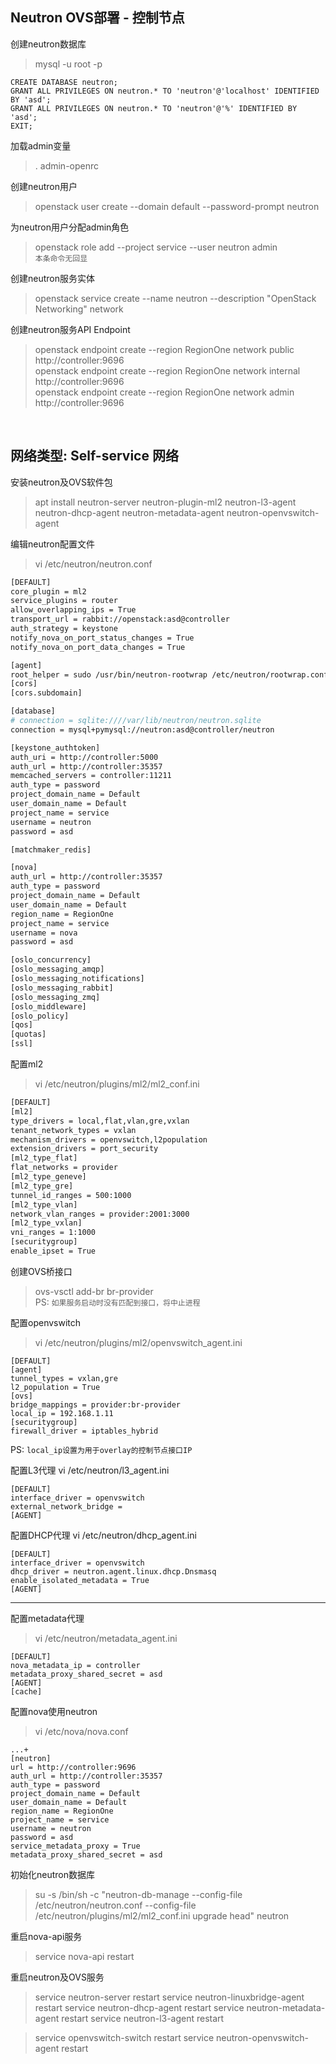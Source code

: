 ## Neutron OVS部署 - 控制节点

创建neutron数据库
> mysql -u root -p

```
CREATE DATABASE neutron;
GRANT ALL PRIVILEGES ON neutron.* TO 'neutron'@'localhost' IDENTIFIED BY 'asd';
GRANT ALL PRIVILEGES ON neutron.* TO 'neutron'@'%' IDENTIFIED BY 'asd';
EXIT;
```

加载admin变量
> . admin-openrc

创建neutron用户
> openstack user create --domain default --password-prompt neutron

为neutron用户分配admin角色
> openstack role add --project service --user neutron admin  
> `本条命令无回显`

创建neutron服务实体
> openstack service create --name neutron --description "OpenStack Networking" network

创建neutron服务API Endpoint
> openstack endpoint create --region RegionOne network public http://controller:9696  
> openstack endpoint create --region RegionOne network internal http://controller:9696  
> openstack endpoint create --region RegionOne network admin http://controller:9696  

<br />

## 网络类型: Self-service 网络

安装neutron及OVS软件包
> apt install neutron-server neutron-plugin-ml2 neutron-l3-agent neutron-dhcp-agent neutron-metadata-agent neutron-openvswitch-agent

编辑neutron配置文件

> vi /etc/neutron/neutron.conf

```bash
[DEFAULT]
core_plugin = ml2
service_plugins = router
allow_overlapping_ips = True
transport_url = rabbit://openstack:asd@controller
auth_strategy = keystone
notify_nova_on_port_status_changes = True
notify_nova_on_port_data_changes = True

[agent]
root_helper = sudo /usr/bin/neutron-rootwrap /etc/neutron/rootwrap.conf
[cors]
[cors.subdomain]

[database]
# connection = sqlite:////var/lib/neutron/neutron.sqlite
connection = mysql+pymysql://neutron:asd@controller/neutron

[keystone_authtoken]
auth_uri = http://controller:5000
auth_url = http://controller:35357
memcached_servers = controller:11211
auth_type = password
project_domain_name = Default
user_domain_name = Default
project_name = service
username = neutron
password = asd

[matchmaker_redis]

[nova]
auth_url = http://controller:35357
auth_type = password
project_domain_name = Default
user_domain_name = Default
region_name = RegionOne
project_name = service
username = nova
password = asd

[oslo_concurrency]
[oslo_messaging_amqp]
[oslo_messaging_notifications]
[oslo_messaging_rabbit]
[oslo_messaging_zmq]
[oslo_middleware]
[oslo_policy]
[qos]
[quotas]
[ssl]
```

配置ml2
> vi /etc/neutron/plugins/ml2/ml2_conf.ini

```bash
[DEFAULT]
[ml2]
type_drivers = local,flat,vlan,gre,vxlan
tenant_network_types = vxlan
mechanism_drivers = openvswitch,l2population
extension_drivers = port_security
[ml2_type_flat]
flat_networks = provider
[ml2_type_geneve]
[ml2_type_gre]
tunnel_id_ranges = 500:1000
[ml2_type_vlan]
network_vlan_ranges = provider:2001:3000
[ml2_type_vxlan]
vni_ranges = 1:1000
[securitygroup]
enable_ipset = True
```

创建OVS桥接口

> ovs-vsctl add-br br-provider  
PS: `如果服务启动时没有匹配到接口，将中止进程`

配置openvswitch
> vi /etc/neutron/plugins/ml2/openvswitch_agent.ini
 
```
[DEFAULT]
[agent]
tunnel_types = vxlan,gre
l2_population = True
[ovs]
bridge_mappings = provider:br-provider
local_ip = 192.168.1.11
[securitygroup]
firewall_driver = iptables_hybrid
```
PS: `local_ip设置为用于overlay的控制节点接口IP`

配置L3代理
vi /etc/neutron/l3_agent.ini
```
[DEFAULT]
interface_driver = openvswitch
external_network_bridge =
[AGENT]
```

配置DHCP代理
vi /etc/neutron/dhcp_agent.ini

```
[DEFAULT]
interface_driver = openvswitch
dhcp_driver = neutron.agent.linux.dhcp.Dnsmasq
enable_isolated_metadata = True
[AGENT]
```

---

配置metadata代理

> vi /etc/neutron/metadata_agent.ini
```
[DEFAULT]
nova_metadata_ip = controller
metadata_proxy_shared_secret = asd
[AGENT]
[cache]
```

配置nova使用neutron
> vi /etc/nova/nova.conf
```
...+
[neutron]
url = http://controller:9696
auth_url = http://controller:35357
auth_type = password
project_domain_name = Default
user_domain_name = Default
region_name = RegionOne
project_name = service
username = neutron
password = asd
service_metadata_proxy = True
metadata_proxy_shared_secret = asd
```

初始化neutron数据库
> su -s /bin/sh -c "neutron-db-manage --config-file /etc/neutron/neutron.conf --config-file /etc/neutron/plugins/ml2/ml2_conf.ini upgrade head" neutron

重启nova-api服务
> service nova-api restart

重启neutron及OVS服务
> service neutron-server restart
> service neutron-linuxbridge-agent restart
> service neutron-dhcp-agent restart
> service neutron-metadata-agent restart
> service neutron-l3-agent restart

> service openvswitch-switch restart
> service neutron-openvswitch-agent restart

